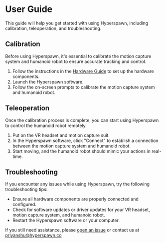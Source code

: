 # User Guide

This guide will help you get started with using Hyperspawn, including calibration, teleoperation, and troubleshooting.

## Calibration

Before using Hyperspawn, it's essential to calibrate the motion capture system and humanoid robot to ensure accurate tracking and control.

1. Follow the instructions in the [Hardware Guide](hardware_guide.md) to set up the hardware components.
2. Launch the Hyperspawn software.
3. Follow the on-screen prompts to calibrate the motion capture system and humanoid robot.

## Teleoperation

Once the calibration process is complete, you can start using Hyperspawn to control the humanoid robot remotely.

1. Put on the VR headset and motion capture suit.
2. In the Hyperspawn software, click "Connect" to establish a connection between the motion capture system and humanoid robot.
3. Start moving, and the humanoid robot should mimic your actions in real-time.

## Troubleshooting

If you encounter any issues while using Hyperspawn, try the following troubleshooting tips:

- Ensure all hardware components are properly connected and configured.
- Check for software updates or driver updates for your VR headset, motion capture system, and humanoid robot.
- Restart the Hyperspawn software or your computer.

If you still need assistance, please [open an issue](https://github.com/username/hyperspawn/issues/new) or contact us at priyanshu@hyperspawn.co
